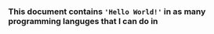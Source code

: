 ### This document contains ```'Hello World!'``` in as many programming languges that I can do in

#### 
